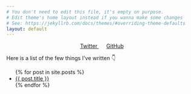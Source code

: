 ```yaml
---
# You don't need to edit this file, it's empty on purpose.
# Edit theme's home layout instead if you wanna make some changes
# See: https://jekyllrb.com/docs/themes/#overriding-theme-defaults
layout: default
---
```


<style>
.ul_block {
  padding: 0;
  margin: 0;
  display: block;
  text-align: center;
}

.ul_block li {
  display: inline;
      padding: 0 10px;
}
</style>


<link rel="stylesheet" href="//maxcdn.bootstrapcdn.com/font-awesome/4.3.0/css/font-awesome.min.css">

<ul class="ul_block">

<li>
<a href="https://twitter.com/{{ site.twitter_username }}">
      <i class="fa fa-twitter"></i> Twitter
    </a>
</li>

<li>
<a href="https://github.com/{{ site.github_username }}">
      <i class="fa fa-github"></i> GitHub
    </a>
</li>

</ul>

Here is a list of the few things I've written 👇
<ul>
  {% for post in site.posts %}
    <li>
      <a href="{{ post.url }}">{{ post.title }}</a>
    </li>
  {% endfor %}
</ul>
